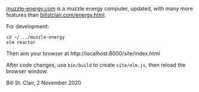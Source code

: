 [muzzle-energy.com](https://muzzel-energy.com/) is a muzzle energy computer, updated, with many more features than <a href='https://billstclair.com/energy.html'>billstclair.com/energy.html</a>.

For development:

    cd ~/.../muzzle-energy
    elm reactor
    
Then aim your browser at http://localhost:8000/site/index.html

After code changes, use `bin/build` to create `site/elm.js`, then reload the browser window.

Bill St. Clair, 2 November 2020

